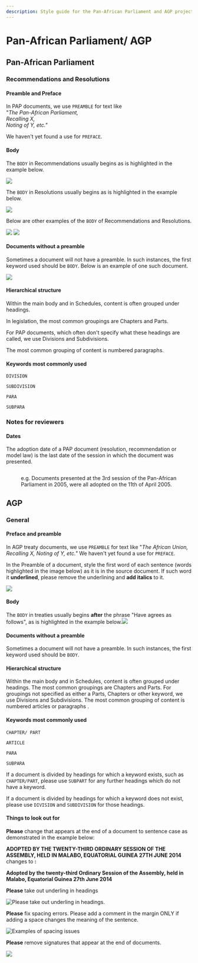 ```yaml
---
description: Style guide for the Pan-African Parliament and AGP projects.
---
```


# Pan-African Parliament/ AGP

## Pan-African Parliament

### Recommendations and Resolutions

#### Preamble and Preface&#x20;

In PAP documents, we use `PREAMBLE` for text like \
"_The Pan-African Parliament,_\
_Recalling X,_\
_Noting of Y, etc."_

We haven't yet found a use for `PREFACE`.

#### Body&#x20;

The `BODY` in Recommendations usually begins as is highlighted in the example below.

![](../.gitbook/assets/rec1.png)

The `BODY` in Resolutions usually begins as is highlighted in the example below.

![](../.gitbook/assets/res1.png)

Below are other examples of the `BODY` of Recommendations and Resolutions.&#x20;

![](../.gitbook/assets/rec2.png) ![](../.gitbook/assets/res2.png)

#### Documents without a preamble

Sometimes a document will not have a preamble. In such instances, the first keyword used should be `BODY`. Below is an example of one such document.

![](<../.gitbook/assets/image (208).png>)

#### Hierarchical structure

Within the main body and in Schedules, content is often grouped under headings.

In legislation, the most common groupings are Chapters and Parts.&#x20;

For PAP documents, which often don't specify what these headings are called, we use Divisions and Subdivisions.

The most common grouping of content is numbered paragraphs.

#### Keywords most commonly used&#x20;

`DIVISION`

`SUBDIVISION`

`PARA`

`SUBPARA`

### Notes for reviewers

#### Dates

The adoption date of a PAP document (resolution, recommendation or model law) is the last date of the session in which the document was presented.&#x20;

<figure><img src="../.gitbook/assets/PAP.png" alt=""><figcaption><p>e.g. Documents presented at the 3rd session of the Pan-African Parliament in 2005, were all adopted on the 11th of April 2005. </p></figcaption></figure>

## AGP

### General <a href="#general" id="general"></a>

#### Preface and preamble <a href="#preface-and-preamble" id="preface-and-preamble"></a>

In AGP treaty documents, we use `PREAMBLE` for text like "_The African Union, Recalling X, Noting of Y, etc."_ We haven't yet found a use for `PREFACE`.



In the Preamble of a document, style the first word of each sentence (words highlighted in the image below) as it is in the source document. If such word it **underlined**, please remove the underlining and **add italics** to it.&#x20;

![](<../.gitbook/assets/1 (1).png>)

#### Body <a href="#body" id="body"></a>

The `BODY` in treaties usually begins **after** the phrase "Have agrees as follows", as is highlighted in the example below.![](https://1576826725-files.gitbook.io/\~/files/v0/b/gitbook-x-prod.appspot.com/o/spaces%2F-LoitfV0OP-HrMLMazq\_%2Fuploads%2FMaItnlGMIaUGf46n7Bfc%2Fimage.png?alt=media\&token=b24a6f96-cc48-4bec-b29d-7894883ee60d)

#### Documents without a preamble <a href="#documents-without-a-preamble" id="documents-without-a-preamble"></a>

Sometimes a document will not have a preamble. In such instances, the first keyword used should be `BODY`.

#### Hierarchical structure <a href="#hierarchical-structure" id="hierarchical-structure"></a>

Within the main body and in Schedules, content is often grouped under headings. The most common groupings are Chapters and Parts. For groupings not specified as either a Parts, Chapters or other keyword, we use Divisions and Subdivisions. The most common grouping of content is numbered articles or paragraphs .

#### Keywords most commonly used <a href="#keywords-most-commonly-used" id="keywords-most-commonly-used"></a>

`CHAPTER/ PART`

`ARTICLE`

`PARA`

`SUBPARA`

If a document is divided by headings for which a keyword exists, such as `CHAPTER/PART`, please use `SUBPART`  for any further headings which do not have a keyword.

If a document is divided by headings for which a keyword does  not exist, please use `DIVISION`  and `SUBDIVISION`  for those headings.

#### Things to look out for

**Please** change that appears at the end of a document to sentence case as demonstrated in the example below:



**ADOPTED BY THE TWENTY-THIRD ORDINARY SESSION OF THE ASSEMBLY, HELD IN MALABO, EQUATORIAL GUINEA  27TH JUNE 2014** changes to **:**&#x20;

**Adopted by the twenty-third Ordinary Session of the Assembly, held in Malabo, Equatorial Guinea 27th June 2014**&#x20;



**Please** take out underling in headings

![Please take out underling in headings.](<../.gitbook/assets/image (6) (1) (1).png>)

**Please** fix spacing errors. Please add a comment in the margin ONLY if adding a space changes the meaning of the sentence.

![Examples of spacing issues](../.gitbook/assets/Spacing.PNG)

**Please** remove signatures that appear at the end of documents.

![](<../.gitbook/assets/image (9) (1).png>)

#### &#x20;
